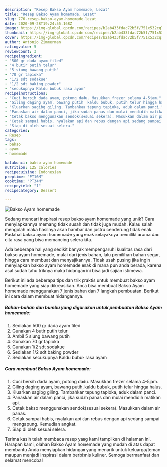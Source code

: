 ```yaml
---
description: "Resep Bakso Ayam homemade, Lezat"
title: "Resep Bakso Ayam homemade, Lezat"
slug: 776-resep-bakso-ayam-homemade-lezat
date: 2020-09-28T19:24:55.168Z
image: https://img-global.cpcdn.com/recipes/b2ab433fdac72b5f/751x532cq70/bakso-ayam-homemade-foto-resep-utama.jpg
thumbnail: https://img-global.cpcdn.com/recipes/b2ab433fdac72b5f/751x532cq70/bakso-ayam-homemade-foto-resep-utama.jpg
cover: https://img-global.cpcdn.com/recipes/b2ab433fdac72b5f/751x532cq70/bakso-ayam-homemade-foto-resep-utama.jpg
author: Antonio Zimmerman
ratingvalue: 5
reviewcount: 3
recipeingredient:
- "500 gr dada ayam filed"
- "4 butir putih telur"
- "5 siung bawang putih"
- "70 gr tapioka"
- "1/2 sdt sodakue"
- "1/2 sdt baking powder"
- "secukupnya Kaldu bubuk rasa ayam"
recipeinstructions:
- "Cuci bersih dada ayam, potong dadu. Masukkan frezer selama 4-5jam."
- "Giling daging ayam, bawang putih, kaldu bubuk, putih telur hingga halus."
- "Kluarkan sagibg giling. Tambahkan tepung tapioka, aduk dalam panci."
- "Panaskan air dalam panci, jika sudah panas dan mulai mendidih matikan api."
- "Cetak bakso menggunakan sendok(sesuai sekera). Masukkan dalam air panas."
- "Cetak sampai habis, nyalakan api dan rebus dengan api sedang sampai mengapung. Kemudian angkat."
- "Siap di oleh sesuai selera."
categories:
- Resep
tags:
- bakso
- ayam
- homemade

katakunci: bakso ayam homemade 
nutrition: 125 calories
recipecuisine: Indonesian
preptime: "PT16M"
cooktime: "PT34M"
recipeyield: "1"
recipecategory: Dessert

---
```



![Bakso Ayam homemade](https://img-global.cpcdn.com/recipes/b2ab433fdac72b5f/751x532cq70/bakso-ayam-homemade-foto-resep-utama.jpg)

Sedang mencari inspirasi resep bakso ayam homemade yang unik? Cara menyiapkannya memang tidak susah dan tidak juga mudah. Kalau salah mengolah maka hasilnya akan hambar dan justru cenderung tidak enak. Padahal bakso ayam homemade yang enak selayaknya memiliki aroma dan cita rasa yang bisa memancing selera kita.

Ada beberapa hal yang sedikit banyak mempengaruhi kualitas rasa dari bakso ayam homemade, mulai dari jenis bahan, lalu pemilihan bahan segar, hingga cara membuat dan menyajikannya. Tidak usah pusing jika ingin menyiapkan bakso ayam homemade enak di mana pun anda berada, karena asal sudah tahu triknya maka hidangan ini bisa jadi sajian istimewa.




Berikut ini ada beberapa tips dan trik praktis untuk membuat bakso ayam homemade yang siap dikreasikan. Anda bisa membuat Bakso Ayam homemade menggunakan 7 jenis bahan dan 7 langkah pembuatan. Berikut ini cara dalam membuat hidangannya.

<!--inarticleads1-->

##### Bahan-bahan dan bumbu yang digunakan untuk pembuatan Bakso Ayam homemade:

1. Sediakan 500 gr dada ayam filed
1. Gunakan 4 butir putih telur
1. Ambil 5 siung bawang putih
1. Gunakan 70 gr tapioka
1. Gunakan 1/2 sdt sodakue
1. Sediakan 1/2 sdt baking powder
1. Sediakan secukupnya Kaldu bubuk rasa ayam




<!--inarticleads2-->

##### Cara membuat Bakso Ayam homemade:

1. Cuci bersih dada ayam, potong dadu. Masukkan frezer selama 4-5jam.
1. Giling daging ayam, bawang putih, kaldu bubuk, putih telur hingga halus.
1. Kluarkan sagibg giling. Tambahkan tepung tapioka, aduk dalam panci.
1. Panaskan air dalam panci, jika sudah panas dan mulai mendidih matikan api.
1. Cetak bakso menggunakan sendok(sesuai sekera). Masukkan dalam air panas.
1. Cetak sampai habis, nyalakan api dan rebus dengan api sedang sampai mengapung. Kemudian angkat.
1. Siap di oleh sesuai selera.




Terima kasih telah membaca resep yang kami tampilkan di halaman ini. Harapan kami, olahan Bakso Ayam homemade yang mudah di atas dapat membantu Anda menyiapkan hidangan yang menarik untuk keluarga/teman maupun menjadi inspirasi dalam berbisnis kuliner. Semoga bermanfaat dan selamat mencoba!
